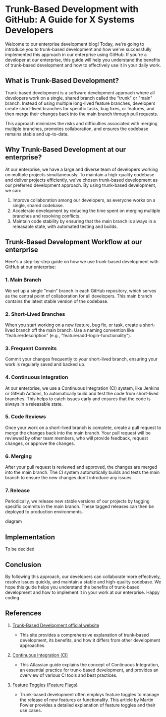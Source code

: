 # Trunk-Based Development with GitHub: A Guide for X Systems Developers

Welcome to our enterprise development blog! Today, we're going to introduce you to trunk-based development and how we've successfully implemented this approach in our enterprise using GitHub. If you're a developer at our enterprise, this guide will help you understand the benefits of trunk-based development and how to effectively use it in your daily work.

## What is Trunk-Based Development?

Trunk-based development is a software development approach where all developers work on a single, shared branch called the "trunk" or "main" branch. Instead of using multiple long-lived feature branches, developers create short-lived branches for specific tasks, bug fixes, or features, and then merge their changes back into the main branch through pull requests.

This approach minimizes the risks and difficulties associated with merging multiple branches, promotes collaboration, and ensures the codebase remains stable and up-to-date.

## Why Trunk-Based Development at our enterprise?

At our enterprise, we have a large and diverse team of developers working on multiple projects simultaneously. To maintain a high-quality codebase and deliver projects efficiently, we've chosen trunk-based development as our preferred development approach. By using trunk-based development, we can:

1. Improve collaboration among our developers, as everyone works on a single, shared codebase.
2. Accelerate development by reducing the time spent on merging multiple branches and resolving conflicts.
3. Maintain code stability by ensuring that the main branch is always in a releasable state, with automated testing and builds.

## Trunk-Based Development Workflow at our enterprise

Here's a step-by-step guide on how we use trunk-based development with GitHub at our enterprise:

### 1. Main Branch

We set up a single "main" branch in each GitHub repository, which serves as the central point of collaboration for all developers. This main branch contains the latest stable version of the codebase.

### 2. Short-Lived Branches

When you start working on a new feature, bug fix, or task, create a short-lived branch off the main branch. Use a naming convention like "feature/description" (e.g., "feature/add-login-functionality").

### 3. Frequent Commits

Commit your changes frequently to your short-lived branch, ensuring your work is regularly saved and backed up.

### 4. Continuous Integration

At our enterprise, we use a Continuous Integration (CI) system, like Jenkins or GitHub Actions, to automatically build and test the code from short-lived branches. This helps to catch issues early and ensures that the code is always in a releasable state.

### 5. Code Reviews

Once your work on a short-lived branch is complete, create a pull request to merge the changes back into the main branch. Your pull request will be reviewed by other team members, who will provide feedback, request changes, or approve the changes.

### 6. Merging

After your pull request is reviewed and approved, the changes are merged into the main branch. The CI system automatically builds and tests the main branch to ensure the new changes don't introduce any issues.

### 7. Release

Periodically, we release new stable versions of our projects by tagging specific commits in the main branch. These tagged releases can then be deployed to production environments.

diagram

## Implementation 

To be decided

## Conclusion

By following this approach, our developers can collaborate more effectively, resolve issues quickly, and maintain a stable and high-quality codebase. We hope this guide helps you understand the benefits of trunk-based development and how to implement it in your work at our enterprise. Happy coding

## References

1. [Trunk-Based Development official website](https://trunkbaseddevelopment.com/)
   - This site provides a comprehensive explanation of trunk-based development, its benefits, and how it differs from other development approaches.

2. [Continuous Integration (CI)](https://www.atlassian.com/continuous-delivery/continuous-integration/trunk-based-development)
   - This Atlassian guide explains the concept of Continuous Integration, an essential practice for trunk-based development, and provides an overview of various CI tools and best practices.

3. [Feature Toggles (Feature Flags)](https://www.martinfowler.com/articles/feature-toggles.html)
   - Trunk-based development often employs feature toggles to manage the release of new features or functionality. This article by Martin Fowler provides a detailed explanation of feature toggles and their use cases.
